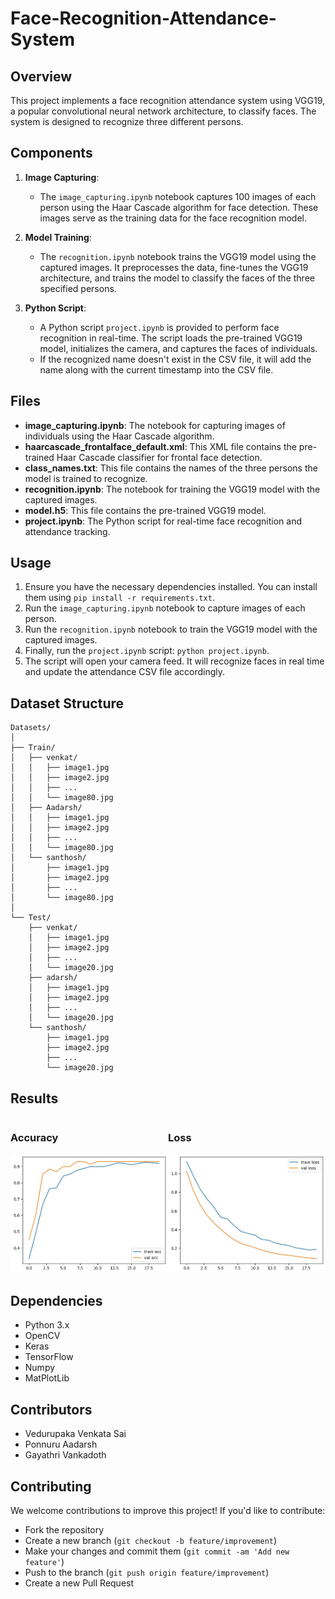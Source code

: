 # Face-Recognition-Attendance-System

## Overview
This project implements a face recognition attendance system using VGG19, a popular convolutional neural network architecture, to classify faces. The system is designed to recognize three different persons.

## Components
1. **Image Capturing**:
   - The `image_capturing.ipynb` notebook captures 100 images of each person using the Haar Cascade algorithm for face detection. These images serve as the training data for the face recognition model.

2. **Model Training**: 
   - The `recognition.ipynb` notebook trains the VGG19 model using the captured images. It preprocesses the data, fine-tunes the VGG19 architecture, and trains the model to classify the faces of the three specified persons.

3. **Python Script**:
   - A Python script `project.ipynb` is provided to perform face recognition in real-time. The script loads the pre-trained VGG19 model, initializes the camera, and captures the faces of individuals.
   - If the recognized name doesn't exist in the CSV file, it will add the name along with the current timestamp into the CSV file.

## Files
- **image_capturing.ipynb**: The notebook for capturing images of individuals using the Haar Cascade algorithm.
- **haarcascade_frontalface_default.xml**: This XML file contains the pre-trained Haar Cascade classifier for frontal face detection.
- **class_names.txt**: This file contains the names of the three persons the model is trained to recognize.
- **recognition.ipynb**: The notebook for training the VGG19 model with the captured images.
- **model.h5**: This file contains the pre-trained VGG19 model.
- **project.ipynb**: The Python script for real-time face recognition and attendance tracking.

## Usage
1. Ensure you have the necessary dependencies installed. You can install them using `pip install -r requirements.txt`.
2. Run the `image_capturing.ipynb` notebook to capture images of each person.
3. Run the `recognition.ipynb` notebook to train the VGG19 model with the captured images.
4. Finally, run the `project.ipynb` script: `python project.ipynb`.
5. The script will open your camera feed. It will recognize faces in real time and update the attendance CSV file accordingly.

## Dataset Structure
```
Datasets/
│
├── Train/
│   ├── venkat/
│   │   ├── image1.jpg
│   │   ├── image2.jpg
│   │   ├── ...
│   │   └── image80.jpg
│   ├── Aadarsh/
│   │   ├── image1.jpg
│   │   ├── image2.jpg
│   │   ├── ...
│   │   └── image80.jpg
│   └── santhosh/
│       ├── image1.jpg
│       ├── image2.jpg
│       ├── ...
│       └── image80.jpg
│
└── Test/
    ├── venkat/
    │   ├── image1.jpg
    │   ├── image2.jpg
    │   ├── ...
    │   └── image20.jpg
    ├── adarsh/
    │   ├── image1.jpg
    │   ├── image2.jpg
    │   ├── ...
    │   └── image20.jpg
    └── santhosh/
        ├── image1.jpg
        ├── image2.jpg
        ├── ...
        └── image20.jpg
```

## Results

<div style="display:flex; flex-direction:row;">
    <div>
        <h3>Accuracy</h3>
        <img src="https://github.com/venkatasai24/Face-Recognition-Attendance-System/blob/main/Accuracy%20Graph.jpeg" alt="Accuracy" width="400"/>
    </div>
    <div>
        <h3>Loss</h3>
        <img src="https://github.com/venkatasai24/Face-Recognition-Attendance-System/blob/main/Loss%20Graph.jpeg" alt="Loss" width="400"/>
    </div>
</div>

## Dependencies
- Python 3.x
- OpenCV
- Keras
- TensorFlow
- Numpy
- MatPlotLib
  
## Contributors
- Vedurupaka Venkata Sai
- Ponnuru Aadarsh
- Gayathri Vankadoth

## Contributing
We welcome contributions to improve this project! If you'd like to contribute:
- Fork the repository
- Create a new branch (`git checkout -b feature/improvement`)
- Make your changes and commit them (`git commit -am 'Add new feature'`)
- Push to the branch (`git push origin feature/improvement`)
- Create a new Pull Request

